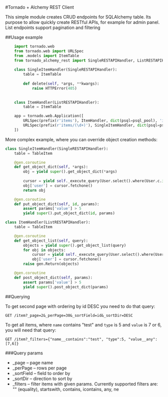#Tornado + Alchemy REST Client

This simple module creates CRUD endpoints for SQLAlchemy table. Its purpose to allow quickly create RESTful APIs, for example for admin panel. List endpoints support pagination and filtering


##Usage example


```python
    import tornado.web
    from tornado.web import URLSpec
    from .models import ItemTable
    from tornado_alchemy_rest import SingleRESTAPIHandler, ListRESTAPIHandler
  
    class SingleItemHandler(SingleRESTAPIHandler):
        table = ItemTable
    
        def delete(self, *args, **kwargs):
            raise HTTPError(405)
    
    
    class ItemHandler(ListRESTAPIHandler):
        table = ItemTable

    app = tornado.web.Application([
        URLSpec(prefix(r'items'), ItemHandler, dict(psql=psql_pool), 'items'),
        URLSpec(prefix(r'items/(\d+)'), SingleItemHandler, dict(psql=psql_pool), 'single_item'),
    ])
```

More complex example, where you can override object creation methods:

```python
class SingleItemHandler(SingleRESTAPIHandler):
    table = TableItem

    @gen.coroutine
    def get_object_dict(self, *args):
        obj = yield super().get_object_dict(*args)
        
        cursor = yield self._execute_query(User.select().where(User.c.id == obj['user_id']))
        obj['user'] = cursor.fetchone()
        return obj

    @gen.coroutine
    def put_object_dict(self, id, params):
        assert params['value'] > 5
        yield super().put_object_dict(id, params)

class ItemHandler(ListRESTAPIHandler):
    table = TableItem

    @gen.coroutine
    def get_object_list(self, query):
        objects = yield super().get_object_list(query)
        for obj in objects:
            cursor = yield self._execute_query(User.select().where(User.c.id == obj['user_id']))
            obj['user'] = cursor.fetchone()
        raise gen.Return(objects)

    @gen.coroutine
    def post_object_dict(self, params):
        assert params['value'] > 5
        yield super().post_object_dict(params)

```

##Querying

To get second page with ordering by id DESC you need to do that query:

    GET /item?_page=2&_perPage=30&_sortField=id&_sortDir=DESC
    
To get all items, where `name` contains "test" and `type` is 5 and `value` is 7 or 6, you will need that query:

    GET /item?_filters={"name__contains":"test", "type":5, "value__any":[7,6]}

###Query params


* _page – page name
* _perPage – rows per page
* _sortField – field to order by
* _sortDir – direction to sort by
* _filters – filter items with given params. Currently supported filters are: "" (equality), startswith, contains, icontains, any, ne
